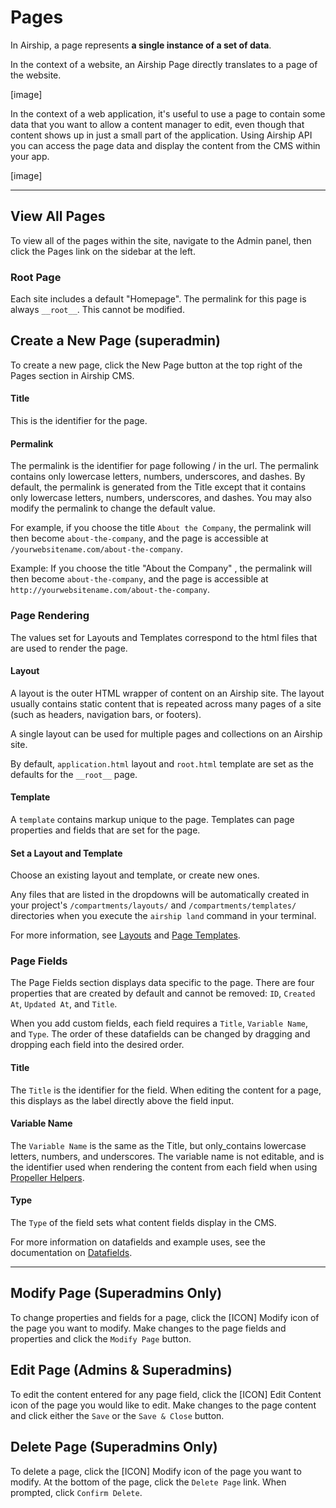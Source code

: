 # Pages
In Airship, a page represents **a single instance of a set of data**. 

In the context of a website, an Airship Page directly translates to a page of the website. 

[image] 

In the context of a web application, it's useful to use a page to contain some data that you want to allow a content manager to edit, even though that content shows up in just a small part of the application. Using Airship API you can access the page data and display the content from the CMS within your app. 

[image] 

---

## View All Pages
To view all of the pages within the site, navigate to the Admin panel, then click the Pages link on the sidebar at the left. 

### Root Page
Each site includes a default "Homepage". The permalink for this page is always `__root__`. This cannot be modified. 

## Create a New Page (superadmin)
To create a new page, click the New Page button at the top right of the Pages section in Airship CMS. 

#### Title
This is the identifier for the page.

#### Permalink
The permalink is the identifier for page following / in the url. The permalink contains only lowercase letters, numbers, underscores, and dashes. By default, the permalink is generated from the Title except that it contains only lowercase letters, numbers, underscores, and dashes. You may also modify the permalink to change the default value. 

For example, if you choose the title `About the Company`, the permalink will then become `about-the-company`, and the page is accessible at `/yourwebsitename.com/about-the-company`.

Example:
If you choose the title "About the Company" , the permalink will then become `about-the-company`, and the page is accessible at `http://yourwebsitename.com/about-the-company`.

### Page Rendering
The values set for Layouts and Templates correspond to the html files that are used to render the page.

#### Layout
A layout is the outer HTML wrapper of content on an Airship site. The layout usually contains static content that is repeated across many pages of a site (such as headers, navigation bars, or footers).

A single layout can be used for multiple pages and collections on an Airship site.

By default, `application.html` layout and `root.html` template are set as the defaults for the `__root__` page.

#### Template
A `template` contains markup unique to the page. Templates can page properties and fields that are set for the page.

#### Set a Layout and Template
Choose an existing layout and template, or create new ones.

Any files that are listed in the dropdowns will be automatically created in your project's `/compartments/layouts/` and `/compartments/templates/` directories when you execute the `airship land` command in your terminal.

For more information, see [Layouts](/documentation/view/layouts) and [Page Templates](/documentation/view/page-templates).

### Page Fields
The Page Fields section displays data specific to the page. There are four properties that are created by default and cannot be removed: `ID`, `Created At`, `Updated At`, and `Title`.

When you add custom fields, each field requires a `Title`, `Variable Name`, and `Type`. The order of these datafields can be changed by dragging and dropping each field into the desired order.

#### Title
The `Title` is the identifier for the field. When editing the content for a page, this displays as the label directly above the field input.

#### Variable Name
The `Variable Name` is the same as the Title, but only_contains lowercase letters, numbers, and underscores. The variable name is not editable, and is the identifier used when rendering the content from each field when using [Propeller Helpers](/documentation/view/propeller-helpers).

#### Type
The `Type` of the field sets what content fields display in the CMS.

For more information on datafields and example uses, see the documentation on [Datafields](/documentation/view/datafields).

---

## Modify Page (Superadmins Only)
To change properties and fields for a page, click the [ICON] Modify icon of the page you want to modify. 
Make changes to the page fields and properties and click the `Modify Page` button.

## Edit Page (Admins & Superadmins)
To edit the content entered for any page field, click the [ICON] Edit Content icon of the page you would like to edit.
Make changes to the page content and click either the `Save` or the `Save & Close` button.

## Delete Page (Superadmins Only)
To delete a page, click the [ICON] Modify icon of the page you want to modify. 
At the bottom of the page, click the `Delete Page` link. When prompted, click `Confirm Delete`.
